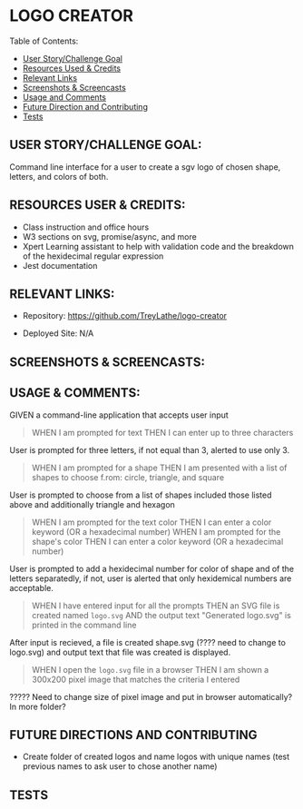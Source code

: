 # LOGO CREATOR
Table of Contents:
- [User Story/Challenge Goal](#user-storychallenge-goal)
- [Resources Used & Credits](#resources-user--credits)
- [Relevant Links](#relevant-links)
- [Screenshots & Screencasts](#screenshots--screencasts)
- [Usage and Comments](#usage--comments)
- [Future Direction and Contributing](#future-directions-and-contributing)
- [Tests](#tests)

## USER STORY/CHALLENGE GOAL:
 Command line interface for a user to create a sgv logo of chosen shape, letters, and colors of both. 

## RESOURCES USER & CREDITS:
- Class instruction and office hours
- W3 sections on svg, promise/async, and more
- Xpert Learning assistant to help with validation code and the breakdown of the hexidecimal regular expression
- Jest documentation


## RELEVANT LINKS:
- Repository: https://github.com/TreyLathe/logo-creator

- Deployed Site: N/A

## SCREENSHOTS & SCREENCASTS:


## USAGE & COMMENTS:

GIVEN a command-line application that accepts user input

> WHEN I am prompted for text
THEN I can enter up to three characters

User is prompted for three letters, if not equal than 3, alerted to use only 3. 

>WHEN I am prompted for a shape
THEN I am presented with a list of shapes to choose f.rom: circle, triangle, and square

User is prompted to choose from a list of shapes included those listed above and additionally triangle and hexagon

> WHEN I am prompted for the text color
THEN I can enter a color keyword (OR a hexadecimal number)
> WHEN I am prompted for the shape's color
THEN I can enter a color keyword (OR a hexadecimal number)

User is prompted to add a hexidecimal number for color of shape and of the letters separatedly, if not, user is alerted that only hexidemical numbers are acceptable.  


>WHEN I have entered input for all the prompts
THEN an SVG file is created named `logo.svg`
AND the output text "Generated logo.svg" is printed in the command line

After input is recieved, a file is created shape.svg (???? need to change to logo.svg) and output text that file was created is displayed. 

>WHEN I open the `logo.svg` file in a browser
THEN I am shown a 300x200 pixel image that matches the criteria I entered

????? Need to change size of pixel image and put in browser automatically? In more folder?

## FUTURE DIRECTIONS AND CONTRIBUTING

- Create folder of created logos and name logos with unique names (test previous names to ask user to chose another name)

## TESTS

